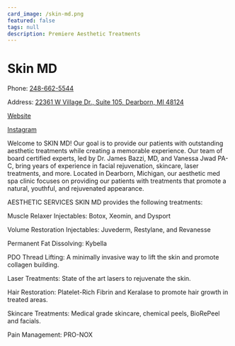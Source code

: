```yaml
---
card_image: /skin-md.png
featured: false
tags: null
description: Premiere Aesthetic Treatments
---
```


# Skin MD

Phone: [248-662-5544](tel:248-662-5544)

Address: [22361 W Village Dr., Suite 105, Dearborn, MI 48124](https://maps.app.goo.gl/7BqYZVq3XeHFXow6A)

[Website](https://skinmdmichigan.com)

[Instagram](https://www.instagram.com/skinmdmichigan)

Welcome to SKIN MD! Our goal is to provide our patients with outstanding aesthetic treatments while creating a memorable experience. Our team of board certified experts, led by Dr. James Bazzi, MD, and Vanessa Jwad PA-C, bring years of experience in facial rejuvenation, skincare, laser treatments, and more. Located in Dearborn, Michigan, our aesthetic med spa clinic focuses on providing our patients with treatments that promote a natural, youthful, and rejuvenated appearance.

AESTHETIC SERVICES SKIN MD provides the following treatments:

Muscle Relaxer Injectables: Botox, Xeomin, and Dysport

Volume Restoration Injectables: Juvederm, Restylane, and Revanesse

Permanent Fat Dissolving: Kybella

PDO Thread Lifting: A minimally invasive way to lift the skin and promote collagen building.

Laser Treatments: State of the art lasers to rejuvenate the skin.

Hair Restoration: Platelet-Rich Fibrin and Keralase to promote hair growth in treated areas.

Skincare Treatments: Medical grade skincare, chemical peels, BioRePeel and facials.

Pain Management: PRO-NOX
